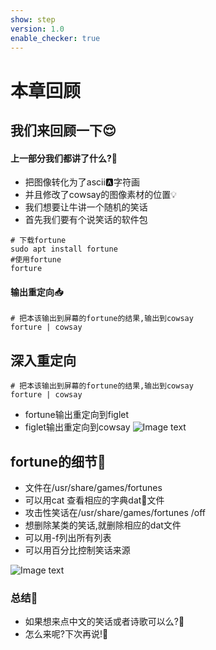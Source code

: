 ```yaml
---
show: step
version: 1.0
enable_checker: true
---
```


# 本章回顾

## 我们来回顾一下😌

#### 上一部分我们都讲了什么?🤔

- 把图像转化为了ascii🅰️字符画
- 并且修改了cowsay的图像素材的位置💡
- 我们想要让牛讲一个随机的笑话
- 首先我们要有个说笑话的软件包
 
```shell
# 下载fortune
sudo apt install fortune
#使用fortune
forture
```

#### 输出重定向📥

```shell
# 把本该输出到屏幕的fortune的结果,输出到cowsay
forture | cowsay
```

## 深入重定向
```shell
# 把本该输出到屏幕的fortune的结果,输出到cowsay
forture | cowsay
```
- fortune输出重定向到figlet
- figlet输出重定向到cowsay
![Image text](https://labfile.oss.aliyuncs.com/courses/2712/fortune_pipe.png)


## fortune的细节📒
- 文件在/usr/share/games/fortunes
- 可以用cat 查看相应的字典dat📒文件
- 攻击性笑话在/usr/share/games/fortunes
/off
- 想删除某类的笑话,就删除相应的dat文件
- 可以用-f列出所有列表
- 可以用百分比控制笑话来源

![Image text](https://labfile.oss.aliyuncs.com/courses/2712/fortune.png)



### 总结🤨
- 如果想来点中文的笑话或者诗歌可以么?🤔
- 怎么来呢?下次再说!👋